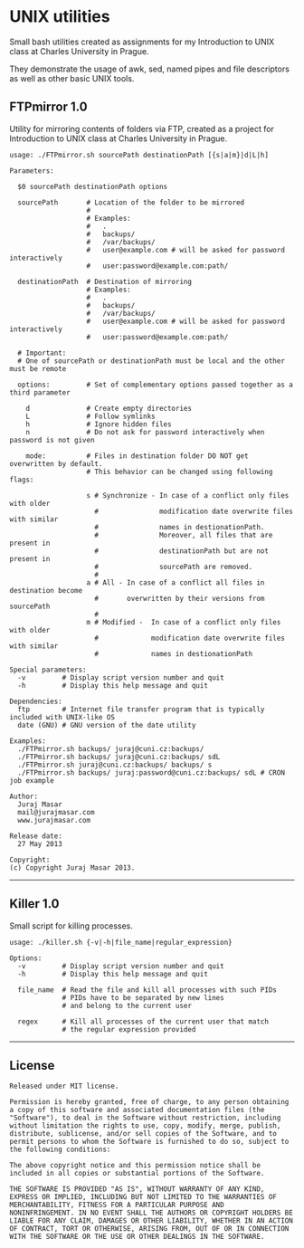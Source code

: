 UNIX utilities
==============

Small bash utilities created as assignments for my Introduction to UNIX class at Charles University in Prague.

They demonstrate the usage of awk, sed, named pipes and file descriptors as well as other basic UNIX tools.

FTPmirror 1.0
-------------

  Utility for mirroring contents of folders via FTP, created as a project for Introduction to UNIX class at Charles University in Prague.

    usage: ./FTPmirror.sh sourcePath destinationPath [{s|a|m}|d|L|h]

    Parameters:

      $0 sourcePath destinationPath options

      sourcePath       # Location of the folder to be mirrored
                       #
                       # Examples:
                       #   .
                       #   backups/
                       #   /var/backups/
                       #   user@example.com # will be asked for password interactively
                       #   user:password@example.com:path/

      destinationPath  # Destination of mirroring
                       # Examples:
                       #   .
                       #   backups/
                       #   /var/backups/
                       #   user@example.com # will be asked for password interactively
                       #   user:password@example.com:path/

      # Important:
      # One of sourcePath or destinationPath must be local and the other must be remote

      options:         # Set of complementary options passed together as a third parameter

        d              # Create empty directories
        L              # Follow symlinks
        h              # Ignore hidden files
        n              # Do not ask for password interactively when password is not given

        mode:          # Files in destination folder DO NOT get overwritten by default.
                       # This behavior can be changed using following flags:
          
                       s # Synchronize - In case of a conflict only files with older 
                         #               modification date overwrite files with similar
                         #               names in destionationPath. 
                         #               Moreover, all files that are present in 
                         #               destinationPath but are not present in 
                         #               sourcePath are removed.
                         #               
                       a # All - In case of a conflict all files in destination become
                         #       overwritten by their versions from sourcePath
                         #
                       m # Modified -  In case of a conflict only files with older 
                         #             modification date overwrite files with similar
                         #             names in destionationPath
        
    Special parameters:
      -v         # Display script version number and quit
      -h         # Display this help message and quit

    Dependencies:
      ftp        # Internet file transfer program that is typically included with UNIX-like OS
      date (GNU) # GNU version of the date utility

    Examples:
      ./FTPmirror.sh backups/ juraj@cuni.cz:backups/
      ./FTPmirror.sh backups/ juraj@cuni.cz:backups/ sdL
      ./FTPmirror.sh juraj@cuni.cz:backups/ backups/ s
      ./FTPmirror.sh backups/ juraj:password@cuni.cz:backups/ sdL # CRON job example
      
    Author:
      Juraj Masar
      mail@jurajmasar.com
      www.jurajmasar.com

    Release date:
      27 May 2013

    Copyright:
    (c) Copyright Juraj Masar 2013.

----------

Killer 1.0
----------
  
  Small script for killing processes.

    usage: ./killer.sh {-v|-h|file_name|regular_expression}

    Options:
      -v         # Display script version number and quit
      -h         # Display this help message and quit
      
      file_name  # Read the file and kill all processes with such PIDs
                 # PIDs have to be separated by new lines
                 # and belong to the current user
           
      regex      # Kill all processes of the current user that match 
                 # the regular expression provided

------------

License
-------

    Released under MIT license.

    Permission is hereby granted, free of charge, to any person obtaining
    a copy of this software and associated documentation files (the
    "Software"), to deal in the Software without restriction, including
    without limitation the rights to use, copy, modify, merge, publish,
    distribute, sublicense, and/or sell copies of the Software, and to
    permit persons to whom the Software is furnished to do so, subject to
    the following conditions:

    The above copyright notice and this permission notice shall be
    included in all copies or substantial portions of the Software.

    THE SOFTWARE IS PROVIDED "AS IS", WITHOUT WARRANTY OF ANY KIND,
    EXPRESS OR IMPLIED, INCLUDING BUT NOT LIMITED TO THE WARRANTIES OF
    MERCHANTABILITY, FITNESS FOR A PARTICULAR PURPOSE AND
    NONINFRINGEMENT. IN NO EVENT SHALL THE AUTHORS OR COPYRIGHT HOLDERS BE
    LIABLE FOR ANY CLAIM, DAMAGES OR OTHER LIABILITY, WHETHER IN AN ACTION
    OF CONTRACT, TORT OR OTHERWISE, ARISING FROM, OUT OF OR IN CONNECTION
    WITH THE SOFTWARE OR THE USE OR OTHER DEALINGS IN THE SOFTWARE.



